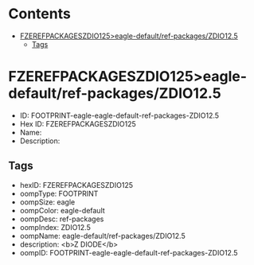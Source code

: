 



Contents
========

* [FZEREFPACKAGESZDIO125>eagle-default/ref-packages/ZDIO12.5](#fzerefpackageszdio125eagle-defaultref-packageszdio125)
	* [Tags](#tags)

# FZEREFPACKAGESZDIO125>eagle-default/ref-packages/ZDIO12.5

- ID: FOOTPRINT-eagle-eagle-default-ref-packages-ZDIO12.5
- Hex ID: FZEREFPACKAGESZDIO125
- Name: 
- Description: 

## Tags

- hexID: FZEREFPACKAGESZDIO125
- oompType: FOOTPRINT
- oompSize: eagle
- oompColor: eagle-default
- oompDesc: ref-packages
- oompIndex: ZDIO12.5
- oompName: eagle-default/ref-packages/ZDIO12.5
- description: &lt;b&gt;Z DIODE&lt;/b&gt;
- oompID: FOOTPRINT-eagle-eagle-default-ref-packages-ZDIO12.5
